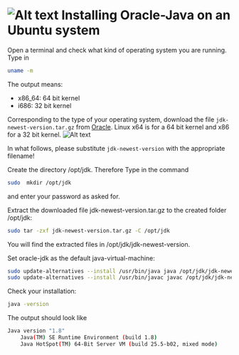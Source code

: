 ![Alt text](https://raw.githubusercontent.com/johannes-riesterer/java/master/imaginary_manuals.png)
Installing Oracle-Java on an Ubuntu system
===========
 
 
 Open a terminal and check what kind of operating system you are running. Type in
 ```bash
 uname -m
 ```
 
 The output means:
- x86_64: 64 bit kernel
- i686: 32 bit kernel
 

Corresponding to the type of your operating system, download the  file ```jdk-newest-version.tar.gz``` from [Oracle](http://www.oracle.com/technetwork/java/javase/downloads/index.html?ssSourceSiteId=otnjp).
Linux x64 is for a 64 bit kernel and x86 for a 32 bit kernel.
![Alt text](https://raw.githubusercontent.com/johannes-riesterer/java/master/bd.png)

In what follows, please substitute ```jdk-newest-version``` with the appropriate filename!
 
Create the directory /opt/jdk. Therefore Type in the command
```bash
sudo  mkdir /opt/jdk
```
and enter your password as asked for.

Extract the downloaded file jdk-newest-version.tar.gz to the created folder /opt/jdk:

```bash
sudo tar -zxf jdk-newest-version.tar.gz -C /opt/jdk
```

You will find the extracted files in /opt/jdk/jdk-newest-version.

Set oracle-jdk as the default java-virtual-machine:
```bash
sudo update-alternatives --install /usr/bin/java java /opt/jdk/jdk-newest-version/bin/java 100
sudo update-alternatives --install /usr/bin/javac javac /opt/jdk/jdk-newest-version/bin/javac 100
```

Check your installation:

```bash
java -version
```

The output should look like 
```bash
Java version "1.8"
    Java(TM) SE Runtime Environment (build 1.8)
    Java HotSpot(TM) 64-Bit Server VM (build 25.5-b02, mixed mode) 
```
